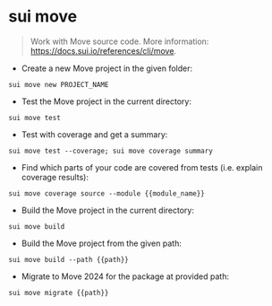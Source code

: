 # sui move

> Work with Move source code.
> More information: <https://docs.sui.io/references/cli/move>.

- Create a new Move project in the given folder:

`sui move new PROJECT_NAME`

- Test the Move project in the current directory:

`sui move test`

- Test with coverage and get a summary:

`sui move test --coverage; sui move coverage summary`

- Find which parts of your code are covered from tests (i.e. explain coverage results):

`sui move coverage source --module {{module_name}}`

- Build the Move project in the current directory:

`sui move build`

- Build the Move project from the given path:

`sui move build --path {{path}}`

- Migrate to Move 2024 for the package at provided path:

`sui move migrate {{path}}`
